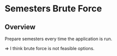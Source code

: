 # Semesters Brute Force


## Overview

Prepare semesters every time the application is run.

=> I think brute force is not feasible options.